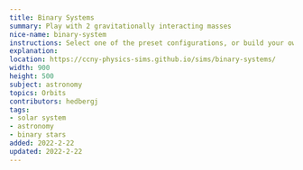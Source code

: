 ```yaml
---
title: Binary Systems
summary: Play with 2 gravitationally interacting masses
nice-name: binary-system
instructions: Select one of the preset configurations, or build your own binary system using the sliders and imput fields.
explanation:
location: https://ccny-physics-sims.github.io/sims/binary-systems/
width: 900
height: 500
subject: astronomy
topics: Orbits
contributors: hedbergj
tags:
- solar system
- astronomy
- binary stars
added: 2022-2-22
updated: 2022-2-22
---
```


